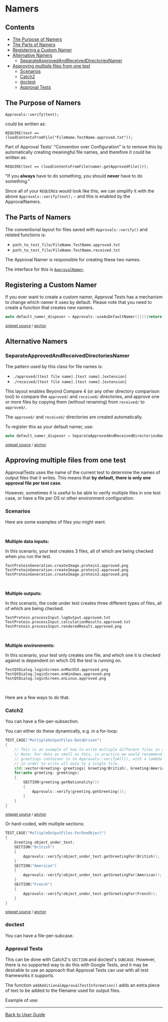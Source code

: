 <!--
GENERATED FILE - DO NOT EDIT
This file was generated by [MarkdownSnippets](https://github.com/SimonCropp/MarkdownSnippets).
Source File: /doc/mdsource/Namers.source.md
To change this file edit the source file and then execute ./run_markdown_templates.sh.
-->

<a id="top"></a>

# Namers

<!-- toc -->
## Contents

  * [The Purpose of Namers](#the-purpose-of-namers)
  * [The Parts of Namers](#the-parts-of-namers)
  * [Registering a Custom Namer](#registering-a-custom-namer)
  * [Alternative Namers](#alternative-namers)
    * [SeparateApprovedAndReceivedDirectoriesNamer](#separateapprovedandreceiveddirectoriesnamer)
  * [Approving multiple files from one test](#approving-multiple-files-from-one-test)
    * [Scenarios](#scenarios)
    * [Catch2](#catch2)
    * [doctest](#doctest)
    * [Approval Tests](#approval-tests)
<!-- endtoc -->


## The Purpose of Namers

`Approvals::verify(text);`

could be written as:

`REQUIRE(text == (loadContentsFromFile("FileName.TestName.approved.txt"));`

Part of Approval Tests' "Convention over Configuration" is to remove this by automatically creating meaningful file names, and therefore it could be written as:

`REQUIRE(text == (loadContentsFromFile(namer.getApprovedFile()));`

"If you **always** have to do something, you should **never** have to do something."

Since all of your `REQUIRE`s would look like this, we can simplify it with the above `Approvals::verify(text);` - and this is enabled by the ApprovalNamers.

## The Parts of Namers

The conventional layout for files saved with `Approvals::verify()` and related functions is:

* `path_to_test_file/FileName.TestName.approved.txt`
* `path_to_test_file/FileName.TestName.received.txt`

The Approval Namer is responsible for creating these two names.

The interface for this is [`ApprovalNamer`](https://github.com/approvals/ApprovalTests.cpp/blob/master/ApprovalTests/namers/ApprovalNamer.h).


## Registering a Custom Namer

If you ever want to create a custom namer, Approval Tests has a mechanism to change which namer it uses by default. Please note that you need to create a function that creates new namers.


<!-- snippet: register_default_namer -->
<a id='snippet-register_default_namer'/></a>
```cpp
auto default_namer_disposer = Approvals::useAsDefaultNamer([](){return std::make_shared<FakeNamer>();});
```
<sup>[snippet source](/ApprovalTests_DocTest_Tests/namers/NamerTests.cpp#L24-L26) / [anchor](#snippet-register_default_namer)</sup>
<!-- endsnippet -->

## Alternative Namers

### SeparateApprovedAndReceivedDirectoriesNamer

The pattern used by this class for file names is:
- `./approved/[test file name].[test name].[extension]`
- `./received/[test file name].[test name].[extension]`

This layout enables Beyond Compare 4 (or any other directory comparison tool) to compare the `approved/` and `received/` directories, and approve one or more files by copying them (without renaming) from `received/` to `approved/`.

The `approved/` and `received/` directories are created automatically.

To register this as your default namer, use:

<!-- snippet: register_separate_directories_namer -->
<a id='snippet-register_separate_directories_namer'/></a>
```cpp
auto default_namer_disposer = SeparateApprovedAndReceivedDirectoriesNamer::useAsDefaultNamer();
```
<sup>[snippet source](/ApprovalTests_DocTest_Tests/namers/NamerTests.cpp#L42-L44) / [anchor](#snippet-register_separate_directories_namer)</sup>
<!-- endsnippet -->

## Approving multiple files from one test 

ApprovalTests uses the name of the current test to determine the names of output files that it writes. This means that **by default, there is only one approval file per test case**.

However, sometimes it is useful to be able to verify multiple files in one test case, or have a file per OS or other environment configuration.

### Scenarios

Here are some examples of files you might want.

&nbsp;

**Multiple data inputs:**

In this scenario, your test creates 3 files, all of which are being checked when you run the test.

```
TestProteinGeneration.createImage.protein1.approved.png
TestProteinGeneration.createImage.protein2.approved.png
TestProteinGeneration.createImage.protein3.approved.png
```

&nbsp;

**Multiple outputs:**

In this scenario, the code under test creates three different types of files, all of which are being checked.

```
TestProtein.processInput.logOutput.approved.txt
TestProtein.processInput.calculationResults.approved.txt
TestProtein.processInput.renderedResult.approved.png
```

&nbsp;

**Multiple environments:**

In this scenario, your test only creates one file, and which one it is checked against is dependent on which OS the test is running on.

```
TestQtDialog.loginScreen.onMacOSX.approved.png
TestQtDialog.loginScreen.onWindows.approved.png
TestQtDialog.loginScreen.onLinux.approved.png
```

&nbsp;

Here are a few ways to do that.

### Catch2

You can have a file-per-subsection.

You can either do these dynamically, e.g. in a for-loop:

<!-- snippet: catch2_multiple_output_files_dynamic -->
<a id='snippet-catch2_multiple_output_files_dynamic'/></a>
```cpp
TEST_CASE("MultipleOutputFiles-DataDriven")
{
    // This is an example of how to write multiple different files in a single test.
    // Note: For data as small as this, in practice we would recommend passing the
    // greetings container in to Approvals::verifyAll(), with a lambda to format the output,
    // in order to write all data to a single file.
    std::vector<Greeting> greetings{ Greeting(British), Greeting(American), Greeting(French) };
    for(auto greeting: greetings)
    {
        SECTION(greeting.getNationality())
        {
            Approvals::verify(greeting.getGreeting());
        }
    }
}
```
<sup>[snippet source](/ApprovalTests_Catch2_Tests/Catch2DocumentationSamples.cpp#L55-L71) / [anchor](#snippet-catch2_multiple_output_files_dynamic)</sup>
<!-- endsnippet -->

Or hard-coded, with multiple sections:

<!-- snippet: catch2_multiple_output_files_hard_coded -->
<a id='snippet-catch2_multiple_output_files_hard_coded'/></a>
```cpp
TEST_CASE("MultipleOutputFiles-ForOneObject")
{
    Greeting object_under_test;
    SECTION("British")
    {
        Approvals::verify(object_under_test.getGreetingFor(British));
    }
    SECTION("American")
    {
        Approvals::verify(object_under_test.getGreetingFor(American));
    }
    SECTION("French")
    {
        Approvals::verify(object_under_test.getGreetingFor(French));
    }
}
```
<sup>[snippet source](/ApprovalTests_Catch2_Tests/Catch2DocumentationSamples.cpp#L73-L90) / [anchor](#snippet-catch2_multiple_output_files_hard_coded)</sup>
<!-- endsnippet -->

### doctest

You can have a file-per-subcase.

### Approval Tests

This can be done with Catch2's `SECTION` and doctest's `SUBCASE`. However, there is no supported way to do this with Google Tests, and it may be desirable to use an approach that Approval Tests can use with all test frameworks it supports.

The function `addAdditionalApprovalTestInformation()` adds an extra piece of text to be added to the filename used for output files.

Example of use:

---

[Back to User Guide](/doc/README.md#top)

